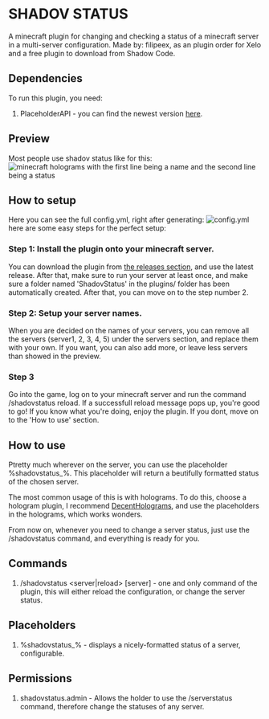 # SHADOV STATUS
A minecraft plugin for changing and checking a status of a minecraft server in a multi-server configuration. 
Made by: filipeex, as an plugin order for Xelo and a free plugin to download from Shadow Code.

## Dependencies
To run this plugin, you need:
1. PlaceholderAPI - you can find the newest version [here](https://www.spigotmc.org/resources/placeholderapi.6245/).

## Preview
Most people use shadov status like for this:
![minecraft holograms with the first line being a name and the second line being a status](https://cdn.discordapp.com/attachments/1172209516373364787/1191507110589104138/image.png?ex=65a5b078&is=65933b78&hm=98540db212da1ba71686e3178dfbe8af14233cd1bd2e672426505f23c7868adf&)

## How to setup
Here you can see the full config.yml, right after generating:
![config.yml](https://lh3.googleusercontent.com/drive-viewer/AEYmBYRVax51K2CHH-rU45TSphc_xfzlUuzYw9X1N2xuXtdGxod61js7Q6oy7LAa59nqO0iz7hASvB263AnMFb5ai3Ht3BYh=s1600)
here are some easy steps for the perfect setup:

### Step 1: Install the plugin onto your minecraft server.
You can download the plugin from [the releases section](https://github.com/FilipeeX/ShadowStatus/releases), and use the latest release.
After that, make sure to run your server at least once, and make sure a folder named 'ShadovStatus' in the plugins/ folder has been automatically created.
After that, you can move on to the step number 2.

### Step 2: Setup your server names.
When you are decided on the names of your servers, you can remove all the servers (server1, 2, 3, 4, 5) under the servers section, and replace them with your own. If you want, you can also add more, or leave less servers than showed in the preview.

### Step 3
Go into the game, log on to your minecraft server and run the command /shadovstatus reload.
If a successfull reload message pops up, you're good to go!
If you know what you're doing, enjoy the plugin.
If you dont, move on to the 'How to use' section.


## How to use
Ptretty much wherever on the server, you can use the placeholder %shadovstatus_<server>%.
This placeholder will return a beutifully formatted status of the chosen server.

The most common usage of this is with holograms. To do this,
choose a hologram plugin, I recommend [DecentHolograms](https://www.spigotmc.org/resources/decentholograms-1-8-1-20-4-papi-support-no-dependencies.96927/),
and use the placeholders in the holograms, which works wonders.

From now on, whenever you need to change a server status, just use the /shadovstatus command, and everything is ready for you.

## Commands
1. /shadovstatus <server|reload> [server] - one and only command of the plugin, this will either reload the configuration, or change the server status.

## Placeholders
1. %shadovstatus_<server>% - displays a nicely-formatted status of a server, configurable.

## Permissions
1. shadovstatus.admin - Allows the holder to use the /serverstatus command, therefore change the statuses of any server.
